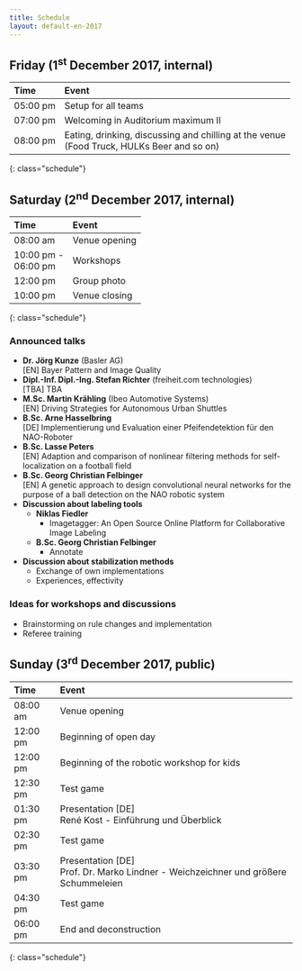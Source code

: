 ```yaml
---
title: Schedule
layout: default-en-2017
---
```


## Friday (1<sup>st</sup> December 2017, internal)

| Time     | Event                              |
| :------  | :-------                           |
| 05:00 pm | Setup for all teams                |
| 07:00 pm | Welcoming in Auditorium maximum II |
| 08:00 pm | Eating, drinking, discussing and chilling at the venue <br>(Food Truck, HULKs Beer and so on) |
{: class="schedule"}

## Saturday (2<sup>nd</sup> December 2017, internal)

| Time                   | Event                      |
| :------                | :-------                   |
| 08:00 am               | Venue opening              |
| 10:00 pm -<br>06:00 pm | Workshops                  |
| 12:00 pm               | Group photo                |
| 10:00 pm               | Venue closing              |
{: class="schedule"}

### Announced talks

* **Dr. Jörg Kunze** (Basler AG)  
[EN] Bayer Pattern and Image Quality
* **Dipl.-Inf. Dipl.-Ing. Stefan Richter** (freiheit.com technologies)  
[TBA] TBA
* **M.Sc. Martin Krähling** (Ibeo Automotive Systems)  
[EN] Driving Strategies for Autonomous Urban Shuttles
* **B.Sc. Arne Hasselbring**  
[DE] Implementierung und Evaluation einer Pfeifendetektion für den NAO-Roboter  
* **B.Sc. Lasse Peters**  
[EN] Adaption and comparison of nonlinear filtering methods for self-localization on a football field
* **B.Sc. Georg Christian Felbinger**  
[EN] A genetic approach to design convolutional neural networks for the purpose of a ball detection on the NAO robotic system
* **Discussion about labeling tools**
    * **Niklas Fiedler** 
        * Imagetagger: An Open Source Online Platform for Collaborative Image
          Labeling
    * **B.Sc. Georg Christian Felbinger**
        * Annotate
* **Discussion about stabilization methods**
    * Exchange of own implementations
    * Experiences, effectivity

### Ideas for workshops and discussions  

* Brainstorming on rule changes and implementation  
* Referee training

## Sunday (3<sup>rd</sup> December 2017, public)

| Time     | Event                                                                                 |
| :-       | :-                                                                                    |
| 08:00 am | Venue opening                                                                         |
| 12:00 pm | Beginning of open day                                                                 |
| 12:00 pm | Beginning of the robotic workshop for kids                                            |
| 12:30 pm | Test game                                                                             |
| 01:30 pm | Presentation [DE]<br>René Kost - Einführung und Überblick                             |
| 02:30 pm | Test game                                                                             |
| 03:30 pm | Presentation [DE]<br>Prof. Dr. Marko Lindner - Weichzeichner und größere Schummeleien |
| 04:30 pm | Test game                                                                             |
| 06:00 pm | End and deconstruction                                                                |
{: class="schedule"}
